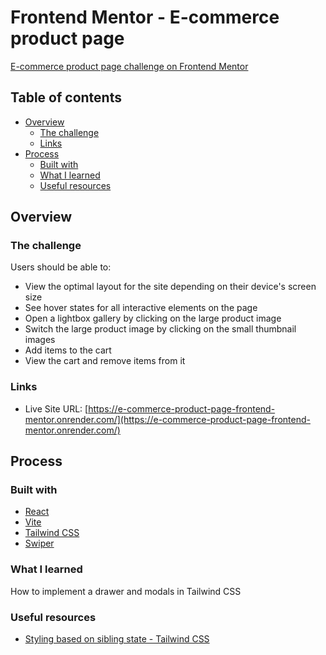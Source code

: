 # Frontend Mentor - E-commerce product page

[E-commerce product page challenge on Frontend Mentor](https://www.frontendmentor.io/challenges/ecommerce-product-page-UPsZ9MJp6)

## Table of contents

- [Overview](#overview)
  - [The challenge](#the-challenge)
  - [Links](#links)
- [Process](#my-process)
  - [Built with](#built-with)
  - [What I learned](#what-i-learned)
  - [Useful resources](#useful-resources)

## Overview

### The challenge

Users should be able to:

- View the optimal layout for the site depending on their device's screen size
- See hover states for all interactive elements on the page
- Open a lightbox gallery by clicking on the large product image
- Switch the large product image by clicking on the small thumbnail images
- Add items to the cart
- View the cart and remove items from it

### Links

- Live Site URL: [https://e-commerce-product-page-frontend-mentor.onrender.com/](https://e-commerce-product-page-frontend-mentor.onrender.com/)

## Process

### Built with

- [React](https://reactjs.org/)
- [Vite](https://vitejs.dev/)
- [Tailwind CSS](https://tailwindcss.com/)
- [Swiper](https://swiperjs.com/)

### What I learned

How to implement a drawer and modals in Tailwind CSS

### Useful resources

- [Styling based on sibling state - Tailwind CSS](https://tailwindcss.com/docs/hover-focus-and-other-states#styling-based-on-sibling-state)
